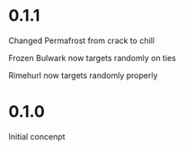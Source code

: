 # 0.1.1

Changed Permafrost from crack to chill

Frozen Bulwark now targets randomly on ties

Rimehurl now targets randomly properly

# 0.1.0

Initial concenpt
